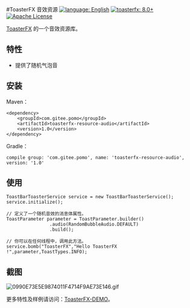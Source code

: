 #ToasterFX 音效资源 [![language: English](https://img.shields.io/badge/language-English-brightgreen)](README_en.md)
[![toasterfx: 8.0+](https://img.shields.io/badge/toasterfx-1.0%2B-green)](./toasterfx)
[![Apache License](https://img.shields.io/badge/license-Apache%20License%202.0-blue.svg)](LICENSE)

[ToasterFX](../../../toasterfx) 的一个音效资源库。

## 特性
* 提供了随机气泡音

## 安装
Maven：
```
<dependency>
    <groupId>com.gitee.pomo</groupId>
    <artifactId>toasterfx-resource-audio</artifactId>
    <version>1.0</version>
</dependency>
```
Gradle：
```
compile group: 'com.gitee.pomo', name: 'toasterfx-resource-audio', version: '1.0'
```

## 使用
```
ToastBarToasterService service = new ToastBarToasterService();
service.initialize();

// 定义了一个随机音效的消息体属性。
ToastParameter parameter = ToastParameter.builder()
                .audio(RandomBubbleAudio.DEFAULT)
                .build();

// 你可以在任何线程中，调用此方法。
service.bomb("ToasterFX","Hello ToasterFX !",parameter,ToastTypes.INFO);
```
## 截图
![0990E73E5E9874011F4714F9AE73E146.gif](https://i.loli.net/2020/09/28/RPShGny2mKedi5r.gif)

更多特性及样例请访问：[ToasterFX-DEMO](../../../toasterfx-demo)。
